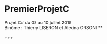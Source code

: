 # PremierProjetC
Projet C# du 09 au 10 juillet 2018  
Binôme : Thierry LISERON et Alexina ORSONI
**


+++
